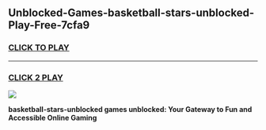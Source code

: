 
## Unblocked-Games-basketball-stars-unblocked-Play-Free-7cfa9
<h3>
<a href="https://premium76.site?title=basketball-stars-unblocked&ref=24M">CLICK TO PLAY</a></h3>
<hr>

<h3>
<a href="https://premium76.site?title=basketball-stars-unblocked&ref=24M">CLICK 2 PLAY</a>
  
</h3>

<a href="https://premium76.site?title=basketball-stars-unblocked&ref=24M"><img src="https://clearcache.store/games.png"></a>


**basketball-stars-unblocked games unblocked: Your Gateway to Fun and Accessible Online Gaming**
